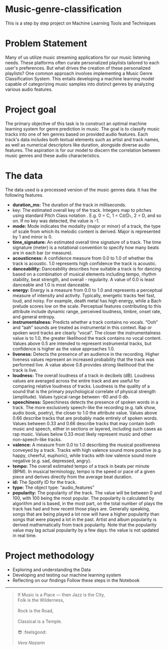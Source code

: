 # Music-genre-classification
This is a step by step project on Machine Learning Tools and Techniques
# Problem Statement
Many of us utilize music streaming applications for our music listening needs. These platforms often curate personalized playlists tailored to each user's preferences. But what drives the creation of these personalized playlists? One common approach involves implementing a Music Genre Classification System. This entails developing a machine learning model capable of categorizing music samples into distinct genres by analyzing various audio features.

# Project goal
The primary objective of this task is to construct an optimal machine learning system for genre prediction in music. The goal is to classify music tracks into one of ten genres based on provided audio features. Each track's data includes both textual elements such as artist and track names, as well as numerical descriptors like duration, alongside diverse audio features. The aspiration is for our model to discern the correlation between music genres and these audio characteristics.

# The data
The data used is a processed version of the music genres data. It has the following features.
-  **duration_ms:** The duration of the track in milliseconds.
- key: The estimated overall key of the track. Integers map to pitches using standard Pitch Class notation . E.g. 0 = C, 1 = C♯/D♭, 2 = D, and so on. If no key was detected, the value is -1.
- **mode:** Mode indicates the modality (major or minor) of a track, the type of scale from which its melodic content is derived. Major is represented by 1 and minor is 0.
- **time_signature:** An estimated overall time signature of a track. The time signature (meter) is a notational convention to specify how many beats are in each bar (or measure).
- **acousticness:** A confidence measure from 0.0 to 1.0 of whether the track is acoustic. 1.0 represents high confidence the track is acoustic.
- **danceability:** Danceability describes how suitable a track is for dancing based on a combination of musical elements including tempo, rhythm stability, beat strength, and overall - regularity. A value of 0.0 is least danceable and 1.0 is most danceable.
- **energy:** Energy is a measure from 0.0 to 1.0 and represents a perceptual measure of intensity and activity. Typically, energetic tracks feel fast, loud, and noisy. For example, death metal has high energy, while a Bach prelude scores low on the scale. Perceptual features contributing to this attribute include dynamic range, perceived loudness, timbre, onset rate, and general entropy.
- **instrumentalness:** Predicts whether a track contains no vocals. “Ooh” and “aah” sounds are treated as instrumental in this context. Rap or spoken word tracks are clearly “vocal”. The closer the instrumentalness value is to 1.0, the greater likelihood the track contains no vocal content. Values above 0.5 are intended to represent instrumental tracks, but confidence is higher as the value approaches 1.0.
- **liveness:** Detects the presence of an audience in the recording. Higher liveness values represent an increased probability that the track was performed live. A value above 0.8 provides strong likelihood that the track is live.
- **loudness:** The overall loudness of a track in decibels (dB). Loudness values are averaged across the entire track and are useful for comparing relative loudness of tracks. Loudness is the quality of a sound that is the primary psychological correlate of physical strength (amplitude). Values typical range between -60 and 0 db.
- **speechiness:** Speechiness detects the presence of spoken words in a track. The more exclusively speech-like the recording (e.g. talk show, audio book, poetry), the closer to 1.0 the attribute value. Values above 0.66 describe tracks that are probably made entirely of spoken words. Values between 0.33 and 0.66 describe tracks that may contain both music and speech, either in sections or layered, including such cases as rap music. Values below 0.33 most likely represent music and other non-speech-like tracks.
- **valence:** A measure from 0.0 to 1.0 describing the musical positiveness conveyed by a track. Tracks with high valence sound more positive (e.g. happy, cheerful, euphoric), while tracks with low valence sound more negative (e.g. sad, depressed, angry).
- **tempo:** The overall estimated tempo of a track in beats per minute (BPM). In musical terminology, tempo is the speed or pace of a given piece and derives directly from the average beat duration.
- **id:** The Spotify ID for the track.
- **type:** The object type: “audio_features”
- **popularity:** The popularity of the track. The value will be between 0 and 100, with 100 being the most popular. The popularity is calculated by algorithm and is based, in the most part, on the total number of plays the track has had and how recent those plays are. Generally speaking, songs that are being played a lot now will have a higher popularity than songs that were played a lot in the past. Artist and album popularity is derived mathematically from track popularity. Note that the popularity value may lag actual popularity by a few days: the value is not updated in real time.
# Project methodology
 - Exploring and understanding the Data
 - Developing and testing our machine learning system
 - Reflecting on our findings
Follow these steps in the Notebook
_____________________________________________________________________________________________________________________
> If Music is a Place — then Jazz is the City,
 <br>Folk is the Wilderness,</br>
 <br>Rock is the Road,</br>
 <br>Classical is a Temple.</br>
<br>😎 :feelsgood:</br>
<br>*Vera Nazarin*</br>

